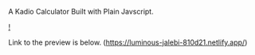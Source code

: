 A Kadio Calculator Built with Plain Javscript.

[!](images/screenshot.png)

Link to the preview is below.
(https://luminous-jalebi-810d21.netlify.app/)